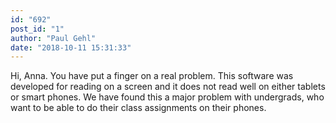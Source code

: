 ```yaml
---
id: "692"
post_id: "1"
author: "Paul Gehl"
date: "2018-10-11 15:31:33"
---
```

Hi, Anna. You have put a finger on a real problem. This software was developed for reading on a screen and it does not read well on either tablets or smart phones. We have found this a major problem with undergrads, who want to be able to do their class assignments on their phones.
